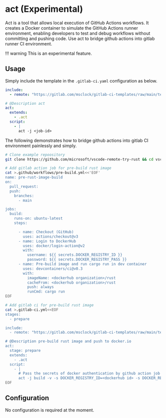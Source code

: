 # act (Experimental)

Act is a tool that allows local execution of GitHub Actions workflows. It creates a Docker container to simulate the GitHub Actions runner environment, enabling developers to test and debug workflows without committing and pushing code. Use act to bridge github actions into gitlab runner CI environment.

!!! warning
    This is an experimental feature.

## Usage

Simply include the template in the `.gitlab-ci.yaml` configuration as below.

```yaml
include:
  - remote: "https://gitlab.com/msclock/gitlab-ci-templates/raw/main/templates/common.yml"

# @Description act
act:
  extends:
    - .act
  script:
    - |
      act -j <job-id>
```

The following demonstrates how to bridge github actions into gitlab CI environment painlessly and simply.

```bash
# Clone example repoository
git clone https://github.com/microsoft/vscode-remote-try-rust && cd vscode-remote-try-rust

# Add gitlab action job for pre-build rust image
cat >.github/workflows/pre-build.yml<<'EOF'
name: pre-rust-image-build
on:
  pull_request:
  push:
    branches:
      - main

jobs:
  build:
    runs-on: ubuntu-latest
    steps:

      - name: Checkout (GitHub)
        uses: actions/checkout@v3
      - name: Login to DockerHub
        uses: docker/login-action@v2
        with:
          username: ${{ secrets.DOCKER_REGISTRY_ID }}
          password: ${{ secrets.DOCKER_REGISTRY_PASS }}
      - name: Pre-build image and run cargo run in dev container
        uses: devcontainers/ci@v0.3
        with:
          imageName: <dockerhub organization>/rust
          cacheFrom: <dockerhub organization>/rust
          push: always
          runCmd: cargo run
EOF

# Add gitlab ci for pre-build rust image
cat >.gitlab-ci.yml<<EOF
stages:
  - prepare

include:
  - remote: "https://gitlab.com/msclock/gitlab-ci-templates/raw/main/templates/common.yml"

# @Description pre-build rust image and push to docker.io
act:
  stage: prepare
  extends:
    - .act
  script:
    - |
      # Pass the secrets of docker authentication by github action job build
      act -j build -v -s DOCKER_REGISTRY_ID=<dockerhub id> -s DOCKER_REGISTRY_PASS=<dockerhub password>
EOF
```

## Configuration

No configuration is required at the moment.
